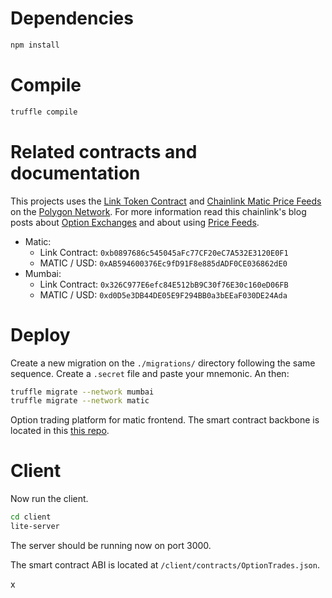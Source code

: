 # Dependencies

```bash
npm install
```

# Compile

```bash
truffle compile
```

# Related contracts and documentation

This projects uses the [Link Token Contract](https://docs.chain.link/docs/link-token-contracts/) and [Chainlink Matic Price Feeds](https://data.chain.link/) on the [Polygon Network](https://docs.chain.link/docs/matic-addresses/). For more information read this chainlink's blog posts about [Option Exchanges](https://blog.chain.link/defi-call-option-exchange-in-solidity/) and about using [Price Feeds](https://blog.chain.link/matic-defi-price-feeds/).

* Matic:
  * Link Contract: `0xb0897686c545045aFc77CF20eC7A532E3120E0F1`
  * MATIC / USD: `0xAB594600376Ec9fD91F8e885dADF0CE036862dE0`
* Mumbai:
  * Link Contract: `0x326C977E6efc84E512bB9C30f76E30c160eD06FB`
  * MATIC / USD: `0xd0D5e3DB44DE05E9F294BB0a3bEEaF030DE24Ada`

# Deploy

Create a new migration on the `./migrations/` directory following the same sequence. Create a `.secret` file and paste your mnemonic. An then:

```bash
truffle migrate --network mumbai
truffle migrate --network matic
```


Option trading platform for matic frontend. The smart contract backbone is located in this [this repo](https://github.com/Turupawn/OptionTradingFrontend).

# Client

Now run the client.

```bash
cd client
lite-server
```

The server should be running now on port 3000.

The smart contract ABI is located at `/client/contracts/OptionTrades.json`.

x
